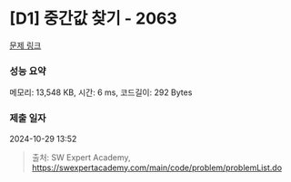 # [D1] 중간값 찾기 - 2063 

[문제 링크](https://swexpertacademy.com/main/code/problem/problemDetail.do?contestProbId=AV5QPsXKA2UDFAUq) 

### 성능 요약

메모리: 13,548 KB, 시간: 6 ms, 코드길이: 292 Bytes

### 제출 일자

2024-10-29 13:52



> 출처: SW Expert Academy, https://swexpertacademy.com/main/code/problem/problemList.do